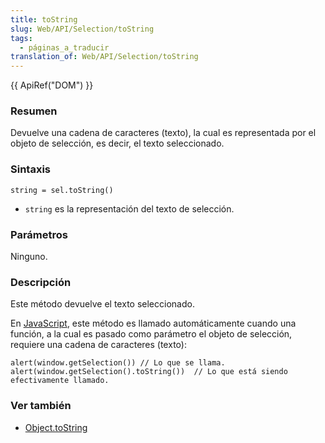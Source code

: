 ```yaml
---
title: toString
slug: Web/API/Selection/toString
tags:
  - páginas_a_traducir
translation_of: Web/API/Selection/toString
---
```


{{ ApiRef("DOM") }}

### Resumen

Devuelve una cadena de caracteres (texto), la cual es representada por el objeto de selección, es decir, el texto seleccionado.

### Sintaxis

```
string = sel.toString()
```

- `string` es la representación del texto de selección.

### Parámetros

Ninguno.

### Descripción

Este método devuelve el texto seleccionado.

En [JavaScript](/es/JavaScript), este método es llamado automáticamente cuando una función, a la cual es pasado como parámetro el objeto de selección, requiere una cadena de caracteres (texto):

```
alert(window.getSelection()) // Lo que se llama.
alert(window.getSelection().toString())  // Lo que está siendo efectivamente llamado.
```

### Ver también

- [Object.toString](/es/Core_JavaScript_1.5_Reference/Objects/Object/toString)
